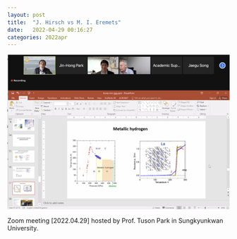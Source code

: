 ```yaml
---
layout: post
title:  "J. Hirsch vs M. I. Eremets"
date:   2022-04-29 00:16:27
categories: 2022apr
---
```



![](/images/Hirsch_vs_Eremets.png)


Zoom meeting [2022.04.29] hosted by Prof. Tuson Park in Sungkyunkwan University. 



